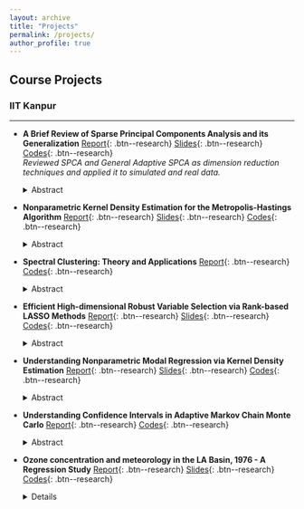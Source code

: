 ```yaml
---
layout: archive
title: "Projects"
permalink: /projects/
author_profile: true
---
```


## Course Projects

### IIT Kanpur
---

- **A Brief Review of Sparse Principal Components Analysis and its Generalization**  [Report](https://github.com/ArkaB-DS/SPCA/blob/main/Multivariate_Project.pdf){: .btn--research} [Slides](https://github.com/ArkaB-DS/SPCA/blob/main/Multivariate_Project__slides_.pdf){: .btn--research} [Codes](https://github.com/ArkaB-DS/SPCA){: .btn--research}   
_Reviewed SPCA and General Adaptive SPCA as dimension reduction techniques and applied it to simulated and real data._
  <details>
      <summary>Abstract</summary>

  <blockquote>
    Principal Component Analysis is a widely studied methodology as it is a useful technique for dimension reduction. In this report, we discuss Sparse Principal Component Analysis (SPCA), which is a modification over PCA. This method is able to resolve the interpretation issue of PCA. Additionally, it provides sparse loadings to the principal components. The main idea of SPCA comes from the relationship between PCA problem and regression analysis. We also discuss GAS-PCA, which is a generalization over SPCA and this method performs better than SPCA, even in finite sample cases. Our report is mainly based on <a href="https://doi.org/10.1198/106186006X113430">Zou et al. (2006)</a> and its extension <a href="https://doi.org/10.1198/jcgs.2009.0012">Leng and Wang (2009)</a>.
  </blockquote>
  
  </details>
  
- **Nonparametric Kernel Density Estimation for the Metropolis-Hastings Algorithm**  [Report](https://github.com/ArkaB-DS/NDE4MH/blob/main/Nonparametric_Project.pdf){: .btn--research} [Slides](https://github.com/ArkaB-DS/NDE4MH/blob/main/Nonparametric_Project__slides_.pdf){: .btn--research} [Codes](https://github.com/ArkaB-DS/NDE4MH){: .btn--research}   
  <details>
      <summary>Abstract</summary>

  <blockquote>
    In this report, we discuss how the rejection step of the Metropolis-Hastings algorithm affects kernel density estimation. We elaborate on the theory developed by <a href="Sköld, M., & Roberts, G. O. (2003). Density estimation for the Metropolis–Hastings algorithm. Scandinavian journal of statistics, 30(4), 699-718.">Roberts et al. (2003)</a> by providing extensive proofs and explore applications exhibiting their efficiency in various problems.
  </blockquote>
  
  </details>
  
- **Spectral Clustering: Theory and Applications**  [Report](https://github.com/ArkaB-DS/SpectralClustering/blob/main/AI_Project.pdf){: .btn--research} [Codes]([https://github.com/ArkaB-DS/rankLASSO](https://github.com/ArkaB-DS/SpectralClustering)){: .btn--research}
  <details>
      <summary>Abstract</summary>

  <blockquote>
    In this report, we present a class of popular clustering algorithms called Spectral Clustering algorithms. We introduce graph theoretic notations required to understand the report. We discuss similarity graphs and graph Laplacians, along with their important properties. Three popular clustering algorithms are presented. Choice of optimal number of clusters, similarity functions, similarity graphs and graph Laplacians are also discussed. We then present Spectral clustering through different looking glasses. Finally, we apply Spectral clustering to simulated and real life datasets. This report is primarily based on <a href="https://idp.springer.com/authorize/casa?redirect_uri=https://link.springer.com/content/pdf/10.1007/s11222-007-9033-z.pdf&casa_token=D38DQJHbX-MAAAAA:rsNOf6rDvoZtSZPJVeLIVAKHoIsjui8ZR_qrJl8LhEuursk8T-IuBfM4Ov_TA3u9Tik5ewUhTbuKiX0">Von Luxburg (2007)</a>.
  </blockquote>
  
  </details>
  
- **Efficient High-dimensional Robust Variable Selection via Rank-based LASSO Methods**  [Report](https://github.com/ArkaB-DS/rankLASSO/blob/main/Robust_Project_II.pdf){: .btn--research} [Slides](https://github.com/ArkaB-DS/rankLASSO/blob/main/Robust_Project_II__slides_.pdf){: .btn--research} [Codes](https://github.com/ArkaB-DS/rankLASSO){: .btn--research}
  <details>
      <summary>Abstract</summary>

  <blockquote>
    Penalized variable selection is a popular approach for describing the relationship between the response,  and explanatory variables, . LASSO-based methods have received special attention throughout the literature of regression analysis. But stringent conditions are imposed on the  relation and on the error distribution. In this report, we present Rank-LASSO as a robust, superior method over the general LASSO, which can be used even when number of predictors is much larger than the sample size. The major properties of the Rank-LASSO has been presented in a non-asymptotic fashion, which makes it useful for the aforementioned case of . The report also shows the superiority of the thresholded modified version of Rank-LASSO in more general scenarios. Apart from theoretical results, we present numerical experiments for demonstrating that performance of the Rank-LASSO is substantially better than regular LAD-LASSO in terms of robust model selection problems. The report is primarily based on <a href="https://www.jmlr.org/papers/volume21/20-120/20-120.pdf">Rejchel, W., & Bogdan, M. (2020)</a>.
  </blockquote>
  
  </details>

- **Understanding Nonparametric Modal Regression via Kernel Density Estimation**  [Report](https://github.com/ArkaB-DS/NPmodalReg/blob/main/Group7%20Report.pdf){: .btn--research} [Slides](https://github.com/ArkaB-DS/NPmodalReg/blob/main/Robust_Project_I__slides_.pdf){: .btn--research} [Codes](https://github.com/ArkaB-DS/NPmodalReg){: .btn--research}
  <details>
      <summary>Abstract</summary>

  <blockquote>
    In this report we review non-parametric Modal Regression using Kernel Density Estimator. Instead of using conditional mean, Modal Regression uses conditional mode to summarize the relationship between the response and the explanatory variables. We describe the idea of Modal Regression and include a brief discussion regarding the superiority of Multi-modal regression over the Uni-modal case. The consistency properties of the proposed estimator and the idea of Confidence Sets have been reviewed. This report also includes an application of Prediction Sets in case of Bandwidth selection. Certain generalizations and extensions are also discussed. The report is primarily based on <a href="https://projecteuclid.org/journals/annals-of-statistics/volume-44/issue-2/Nonparametric-modal-regression/10.1214/15-AOS1373.pdf">Chen et al. (2016)</a>.
  </blockquote>
  
  </details>
    
- **Understanding Confidence Intervals in Adaptive Markov Chain Monte Carlo**  [Report](https://github.com/ArkaB-DS/MTH598A/blob/main/Report.pdf){: .btn--research} [Codes](https://github.com/ArkaB-DS/MTH598A){: .btn--research}
  <details>
      <summary>Abstract</summary>
  
  <blockquote>
  In this report, we attempt to understand the problems in asymptotic variance estimation for Adaptive Markov Chain Monte Carlo (AMCMC) and the role of confidence intervals in providing consistent estimation procedures for the asymptotic variance. The report is primarily based on <a href="http://citeseerx.ist.psu.edu/viewdoc/download?doi=10.1.1.765.8899&rep=rep1&type=pdf">Atchade´ (2012)</a>.
  </blockquote>
  </details>
  
- **Ozone concentration and meteorology in the LA Basin, 1976 - A Regression Study**  [Report](https://github.com/ArkaB-DS/regressionProjectIITK/blob/main/Report/Project_Report.pdf){: .btn--research} [Slides](https://github.com/ArkaB-DS/regressionProjectIITK/blob/main/Presentation/Project_PPT.pdf){: .btn--research} [Codes](https://github.com/ArkaB-DS/regressionProjectIITK){: .btn--research}
  <details>
      <summary>Details</summary>
   
  <blockquote>
     <li> Performed Exploratory Data Analysis on the Ozone (LA Basin, 1976) dataset to understand the effect of meteorological variables in predicting Ozone concentration. </li>
     <li> Confirmed multicollinearity, heteroscedasticity, normality, and auto-correlation with appropriate tests and took corrective measures for each, developing three parametric predictive models.</li>
     <li> Implemented Alternating Conditional Expectation (ACE) algorithm to create a non-parametric model that improved R^2 by 8% and RMSE by 62% with respect to the best of the three parametric models.</li>
  </blockquote>
  </details>
